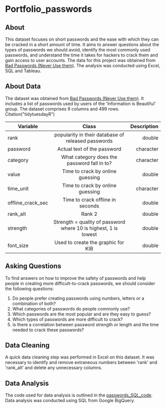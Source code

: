 # Portfolio_passwords

## About
This dataset focuses on short passwords and the ease with which they can be cracked in a short amount of time. It aims to answer questions about the types of passwords we should avoid, identify the most commonly used passwords, and understand the time it takes for hackers to crack them and gain access to user accounts. The data for this project was obtained from [Bad Passwords (Never Use them)](https://www.kaggle.com/datasets/sujaykapadnis/bad-passwords-never-use-them). The analysis was conducted using Excel, SQL and Tableau.

## About Data
The dataset was obtained from [Bad Passwords (Never Use them)](https://www.kaggle.com/datasets/sujaykapadnis/bad-passwords-never-use-them). It includes a list of passwords used by users of the 'Information is Beautiful' group. The dataset comprises 9 columns and 499 rows. Citation("tidytuesdayR")

| Variable       | Class          | Description  |
| ------------- |:-------------:| -----:|
| rank      | popularity in their database of released passwords | double |
| password      | Actual text of the password      |   character |
| category | What category does the password fall in to?      |    character |
| value      | Time to crack by online guessing    |   double |
| time_unit      | Time to crack by online guessing | character |
| offline_crack_sec | Time to crack offline in seconds      |    double |
| rank_alt     | Rank 2 | double |
| strength     | Strength = quality of password where 10 is highest, 1 is lowest      |   double |
| font_size | Used to create the graphic for KIB      |    double |

## Asking Questions
To find answers on how to improve the safety of passwords and help people in creating more difficult-to-crack passwords, we should consider the following questions:

1. Do people prefer creating passwords using numbers, letters or a combination of both?
2. What categories of passwords do people commonly use?
3. Which passwords are the most popular and are they easy to guess?
4. Which types of passwords are more difficult to crack?
5. Is there a correlation between password strength or length and the time needed to crack these passwords?

## Data Cleaning
A quick data cleaning step was performed in Excel on this dataset. It was necessary to identify and remove extraneous numbers between 'rank' and 'rank_alt' and delete any unnecessary columns.

## Data Analysis
The code used for data analysis is outlined in the [passwords_SQL_code](https://github.com/RieForGitHub/Portfolio_passwords/blob/main/passwords_SQL_code.txt). Data analysis was conducted using SQL from Google BigQuery.


